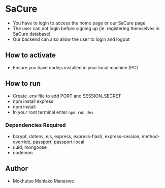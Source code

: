 # SaCure

- You have to login to access the home page or our SaCure page
- The user can not login before signing up (ie. registering themselves in SaCure database)
- Our backend can also allow the user to login and logout

## How to activate

- Ensure you have nodejs installed in your local machine (PC)

## How to run

- Create .env file to add PORT and SESSION_SECRET
- npm install express
- npm install
- In your root terminal enter `npm run dev`

### Dependencies Required

- bcrypt, dotenv, ejs, express, express-flash, express-session, method-override, passport, passport-local
- uuid, mongoose
- nodemon

## Author

- Mokhutso Mahlako Manaswe
